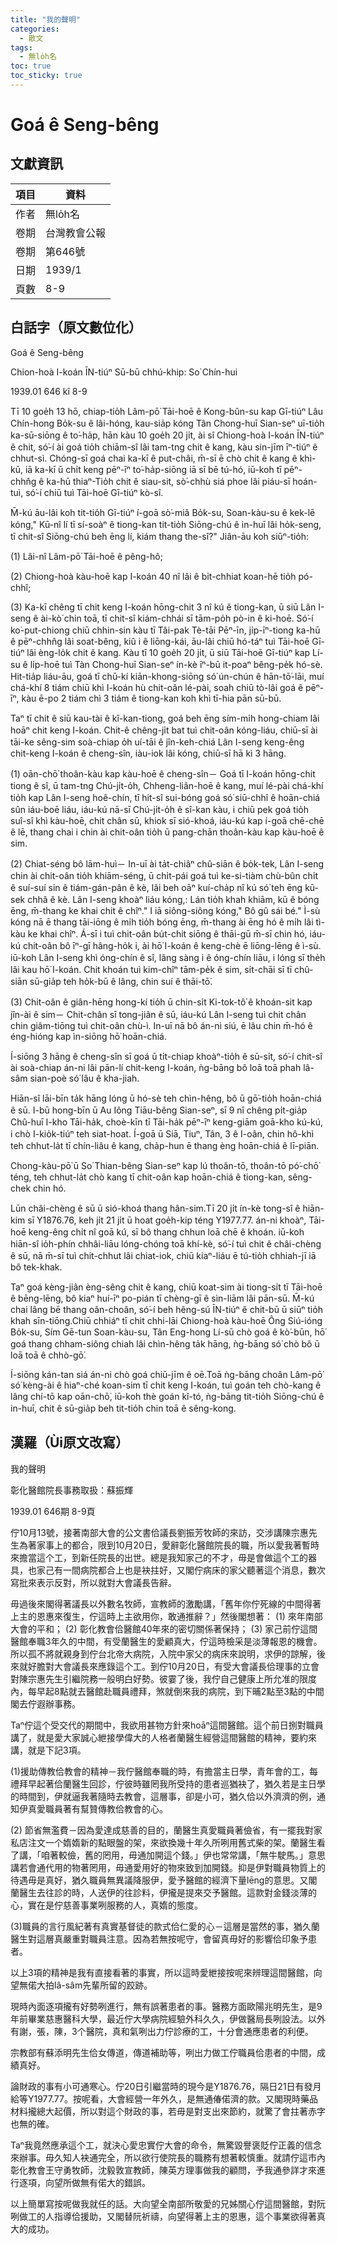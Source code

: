 ```yaml
---
title: "我的聲明"
categories:
  - 散文
tags:
  - 無lo̍h名
toc: true
toc_sticky: true
---
```


# Goá ê Seng-bêng

## 文獻資訊

| 項目 | 資料 |
|---|---|
| 作者 | 無lo̍h名 |
| 卷期 | 台灣教會公報 |
| 卷期 | 第646號 |
| 日期 | 1939/1 |
| 頁數 | 8-9 |

## 白話字（原文數位化）

Goá ê Seng-bêng

Chion-hoà I-koán ĪN-tiúⁿ Sū-bū chhú-khip: So͘ Chín-hui

1939.01 646 kî 8-9

Tī 10 goe̍h 13 hō, chiap-tio̍h Lâm-pō͘ Tāi-hoē ê Kong-bûn-su kap Gī-tiúⁿ Lâu Chín-hong Bo̍k-su ê lâi-hóng, kau-sia̍p kóng Tân Chong-huī Sian-seⁿ uī-tio̍h ka-sū-siōng ê to͘-ha̍p, hān kàu 10 goe̍h 20 ji̍t, ài sî Chiong-hoà I-koán ĪN-tiúⁿ ê chit, só͘-í ài goá tio̍h chiām-sî lâi tam-tng chit ê kang, kàu sin-jīm īⁿ-tiúⁿ ê chhut-sì. Chóng-sī goá chai ka-kī ê put-châi, m̄-sī ē chò chit ê kang ê khì-kū, iā ka-kī ū chi̍t keng pēⁿ-īⁿ to͘-ha̍p-siōng iā sī bē tú-hó, iū-koh tī pēⁿ-chhn̂g ê ka-hū thiaⁿ-Tio̍h chit ê siau-sit, sò͘-chhù siá phoe lâi piáu-sī hoán-tuì, só͘-í chiū tuì Tāi-hoē Gī-tiúⁿ kò-sî.

M̄-kú āu-lâi koh tit-tio̍h Gī-tiúⁿ í-goā sò͘-miâ Bo̍k-su, Soan-kàu-su ê kek-lē kóng," Kū-nî lí tī sí-soàⁿ ê tiong-kan tit-tio̍h Siōng-chú ê in-huī lâi ho̍k-seng, tī chit-sî Siōng-chú beh ēng lí, kiám thang the-sî?" Jiân-āu koh siūⁿ-tio̍h:

(1) Lâi-nî Lâm-pō͘ Tāi-hoē ê pêng-hô;

(2) Chiong-hoà kàu-hoē kap I-koán 40 nî lâi ê bi̍t-chhiat koan-hē tio̍h pó-chhî;

(3) Ka-kī chêng tī chit keng I-koán hōng-chit 3 nî kú ê tiong-kan, ū siū Lân I-seng ê ài-kò͘ chin toā, tī chit-sî kiám-chhái sī tām-po̍h pò-in ê ki-hoē. Só͘-í ko͘-put-chiong chiū chhin-sin kàu tī Tâi-pak Tè-tāi Pēⁿ-īn, ji̍p-īⁿ-tiong ka-hū ê pēⁿ-chhn̂g lâi soat-bêng, kiû i ê liōng-kái, āu-lâi chiū hó-táⁿ tuì Tāi-hoē Gī-tiúⁿ lâi èng-lo̍k chit ê kang. Kàu tī 10 goe̍h 20 ji̍t, ū siū Tāi-hoē Gī-tiúⁿ kap Lí-su ê li̍p-hoē tuì Tàn Chong-huī Sian-seⁿ ín-kè īⁿ-bū it-poaⁿ bêng-pe̍k hó-sè. Hit-tia̍p liáu-āu, goá tī chū-kí kiān-khong-siōng só͘ ún-chún ê hān-tō͘-lāi, muí chá-khí 8 tiám chiū khì I-koán hù chit-oân lé-pài, soah chiū tò-lâi goá ê pēⁿ-īⁿ, kàu ē-po 2 tiám chì 3 tiám ê tiong-kan koh khì tī-hia pān sū-bū.

Taⁿ tī chit ê siū kau-tài ê kî-kan-tiong, goá beh ēng sím-mi̍h hong-chiam lâi hoāⁿ chit keng I-koán. Chit-ê chêng-ji̍t bat tuì chit-oân kóng-liáu, chiū-sī ài tāi-ke sêng-sim soà-chiap o̍h uí-tāi ê jîn-keh-chiá Lân I-seng keng-êng chit-keng I-koán ê cheng-sîn, iàu-iok lâi kóng, chiū-sī hā kì 3 hāng.

(1) oān-chō͘ thoân-kàu kap kàu-hoē ê cheng-sîn－ Goá tī I-koán hōng-chit tiong ê sî, ū tam-tng Chú-ji̍t-o̍h, Chheng-liân-hoē ê kang, muí lé-pài chá-khí tio̍h kap Lân I-seng hoê-chín, tī hit-sî sui-bóng goá só͘ siū-chhî ê hoān-chiá sûn iáu-boē liáu, iáu-kú nā-sī Chú-ji̍t-o̍h ê sî-kan kàu, i chiū pek goá tio̍h suî-sî khì kàu-hoē, chit chân sū, khiok sī sió-khoá, iáu-kú kap í-goā chē-chē ê lē, thang chai i chin ài chit-oân tio̍h ū pang-chān thoân-kàu kap kàu-hoē ê sim.

(2) Chiat-séng bô lām-huì－ In-uī ài ta̍t-chiâⁿ chû-siān ê bo̍k-tek, Lân I-seng chin ài chit-oân tio̍h khiām-séng, ū chi̍t-pái goá tuì ke-si-tiàm chù-bûn chi̍t ê suí-suí sin ê tiám-gán-pân ê kè, lâi beh oāⁿ kuí-cha̍p nî kú só͘ teh ēng kū-sek chhâ ê kè. Lân I-seng khoàⁿ liáu kóng,: Lán tio̍h khah khiām, kū ê bóng ēng, m̄-thang ke khai chit ê chîⁿ." I iā siông-siông kóng," Bô gû sái bé." Ì-sù kóng nā ē thang tāi-iōng ê mi̍h tio̍h bóng ēng, m̄-thang ài ēng hó ê mi̍h lâi tì-kàu ke khai chîⁿ. Á-sī i tuì chit-oân bu̍t-chit siōng ê thāi-gū m̄-sī chin hó, iáu-kú chit-oân bô īⁿ-gī hâng-ho̍k i, ài hō͘ I-koán ê keng-chè ē liōng-lēng ê ì-sù. iū-koh Lân I-seng khì óng-chín ê sî, lâng sàng i ê óng-chín liāu, i lóng sī the̍h lâi kau hō͘ I-koán. Chit khoán tuì kim-chîⁿ tām-pe̍k ê sim, si̍t-chāi sī tī chû-siān sū-gia̍p teh ho̍k-bū ê lâng, chin suí ê thāi-tō͘.

(3) Chit-oân ê giân-hēng hong-kí tio̍h ū chin-si̍t Ki-tok-tô͘ ê khoán-sit kap jîn-ài ê sim－ Chit-chân sī tong-jiân ê sū, iáu-kú Lân I-seng tuì chit chân chin giâm-tiōng tuì chit-oân chù-ì. In-uī nā bô án-ni siú, ē lâu chin m̄-hó ê éng-hióng kap ìn-siōng hō͘ hoān-chiá.

Í-siōng 3 hāng ê cheng-sîn sī goá ū ti̍t-chiap khoàⁿ-tio̍h ê sū-si̍t, só͘-í chit-sî ài soà-chiap án-ni lâi pān-lí chit-keng I-koán, ǹg-bāng bô loā toā phah lâ-sâm sian-poè só͘ lâu ê kha-jiah.

Hiān-sî lāi-bīn ta̍k hāng lóng ū hó-sè teh chìn-hêng, bô ū gō͘-tio̍h hoān-chiá ê sū. I-bū hong-bīn ū Au Iông Tiāu-bêng Sian-seⁿ, sī 9 nî chêng pi̍t-gia̍p Chû-huī I-kho Tāi-ha̍k, choè-kīn tī Tāi-ha̍k pēⁿ-īⁿ keng-giām goā-kho kú-kú, i chò I-kio̍k-tiúⁿ teh siat-hoat. Í-goā ū Siā, Tiuⁿ, Tân, 3 ê I-oân, chin hô-khì teh chhut-la̍t tī chín-liâu ê kang, cha̍p-hun ē thang èng hoān-chiá ê lī-piān.

Chong-kàu-pō͘ ū So͘ Thian-bêng Sian-seⁿ kap lú thoân-tō, thoân-tō pó͘-chō͘ téng, teh chhut-la̍t chò kang tī chit-oân kap hoān-chiá ê tiong-kan, sêng-chek chin hó.

Lūn châi-chèng ê sū ū sió-khoá thang hân-sim.Tī 20 ji̍t ín-kè tong-sî ê hiān-kim sī Y1876.76, keh ji̍t 21 ji̍t ū hoat goe̍h-kip téng Y1977.77. án-ni khoàⁿ, Tāi-hoē keng-êng chi̍t nî goā kú, sī bô thang chhun loā chē ê khoán. iū-koh hiān-sî io̍h-phín chhâi-liāu lóng-chóng toā khí-kè, só͘-í tuì chit ê châi-chèng ê sū, nā m̄-sī tuì chit-chhut lâi chiat-iok, chiū kiaⁿ-liáu ē tú-tio̍h chhiah-jī iā bô tek-khak.

Taⁿ goá kèng-jiân èng-sêng chit ê kang, chiū koat-sim ài tiong-si̍t tī Tāi-hoē ê bēng-lēng, bô kiaⁿ huí-īⁿ po-pián tī chèng-gī ê sìn-liām lâi pān-sū. M̄-kú chai lâng bē thang oân-choân, só͘-í beh hêng-sú ĪN-tiúⁿ ê chit-bū ū siūⁿ tio̍h khah sīn-tiōng.Chiū chhiáⁿ tī chit chhi-lāi Chiong-hoà kàu-hoē Ông Siú-ióng Bo̍k-su, Sím Gē-tun Soan-kàu-su, Tân Eng-hong Lí-sū chò goá ê kò͘-būn, hō͘ goá thang chham-siông chiah lâi chìn-hêng ta̍k hāng, ǹg-bāng só͘ chò bô ū loā toā ê chhò-gō͘.

Í-siōng kán-tan siá án-ni chò goá chiū-jīm ê oē.Toā ǹg-bāng choân Lâm-pō͘ só͘ kèng-ài ê hiaⁿ-ché koan-sim tī chit keng I-koán, tuì goán teh chò-kang ê lâng chí-tō kap oān-chō͘, iū-koh thè goán kî-tó, ǹg-bāng tit-tio̍h Siōng-chú ê in-huī, chit ê sū-gia̍p beh tit-tio̍h chin toā ê sêng-kong.

## 漢羅（Ùi原文改寫）

我的聲明

彰化醫館院長事務取扱：蘇振輝

1939.01 646期 8-9頁

佇10月13號，接著南部大會的公文書佮議長劉振芳牧師的來訪，交涉講陳宗惠先生為著家事上的都合，限到10月20日，愛辭彰化醫館院長的職，所以愛我著暫時來擔當這个工，到新任院長的出世。總是我知家己的不才，毋是會做這个工的器具，也家己有一間病院都合上也是袂拄好，又閣佇病床的家父聽著這个消息，數次寫批來表示反對，所以就對大會議長告辭。

毋過後來閣得著議長以外數名牧師，宣教師的激勵講，「舊年你佇死線的中間得著上主的恩惠來復生，佇這時上主欲用你，敢通推辭？」然後閣想著： (1) 來年南部大會的平和； (2) 彰化教會佮醫館40年來的密切關係著保持； (3) 家己前佇這間醫館奉職3年久的中間，有受蘭醫生的愛顧真大，佇這時檢采是淡薄報恩的機會。所以孤不將就親身到佇台北帝大病院，入院中家父的病床來說明，求伊的諒解，後來就好膽對大會議長來應錄這个工。到佇10月20日，有受大會議長佮理事的立會對陳宗惠先生引繼院務一般明白好勢。彼霎了後，我佇自己健康上所允准的限度內，每早起8點就去醫館赴職員禮拜，煞就倒來我的病院，到下晡2點至3點的中間閣去佇遐辦事務。

Taⁿ佇這个受交代的期間中，我欲用甚物方針來hoāⁿ這間醫館。這个前日捌對職員講了，就是愛大家誠心紲接學偉大的人格者蘭醫生經營這間醫館的精神，要約來講，就是下記3項。

(1)援助傳教佮教會的精神－我佇醫館奉職的時，有擔當主日學，青年會的工，每禮拜早起著佮蘭醫生回診，佇彼時雖罔我所受持的患者巡猶袂了，猶久若是主日學的時間到，伊就逼我著隨時去教會，這層事，卻是小可，猶久佮以外濟濟的例，通知伊真愛職員著有幫贊傳教佮教會的心。

(2) 節省無濫費－因為愛達成慈善的目的，蘭醫生真愛職員著儉省，有一擺我對家私店注文一个媠媠新的點眼盤的架，來欲換幾十年久所咧用舊式柴的架。蘭醫生看了講，「咱著較儉，舊的罔用，毋通加開這个錢。」伊也常常講，「無牛駛馬。」意思講若會通代用的物著罔用，毋通愛用好的物來致到加開錢。抑是伊對職員物質上的待遇毋是真好，猶久職員無異議降服伊，愛予醫館的經濟下量lēng的意思。又閣蘭醫生去往診的時，人送伊的往診料，伊攏是提來交予醫館。這款對金錢淡薄的心，實在是佇慈善事業咧服務的人，真媠的態度。

(3)職員的言行風紀著有真實基督徒的款式佮仁愛的心－這層是當然的事，猶久蘭醫生對這層真嚴重對職員注意。因為若無按呢守，會留真毋好的影響佮印象予患者。

以上3項的精神是我有直接看著的事實，所以這時愛紲接按呢來辨理這間醫館，向望無偌大拍lâ-sâm先輩所留的跤跡。

現時內面逐項攏有好勢咧進行，無有誤著患者的事。醫務方面歐陽兆明先生，是9年前畢業慈惠醫科大學，最近佇大學病院經驗外科久久，伊做醫局長咧設法。以外有謝，張，陳，3个醫院，真和氣咧出力佇診療的工，十分會通應患者的利便。

宗教部有蘇添明先生佮女傳道，傳道補助等，咧出力做工佇職員佮患者的中間，成績真好。

論財政的事有小可通寒心。佇20日引繼當時的現今是Y1876.76，隔日21日有發月給等Y1977.77。按呢看，大會經營一年外久，是無通偆偌濟的款。又閣現時藥品材料攏總大起價，所以對這个財政的事，若毋是對支出來節約，就驚了會拄著赤字也無的確。

Taⁿ我竟然應承這个工，就決心愛忠實佇大會的命令，無驚毀譽褒貶佇正義的信念來辦事。毋久知人袂通完全，所以欲行使院長的職務有想著較慎重。就請佇這市內彰化教會王守勇牧師，沈毅敦宣教師，陳英方理事做我的顧問，予我通參詳才來進行逐項，向望所做無有偌大的錯誤。

以上簡單寫按呢做我就任的話。大向望全南部所敬愛的兄姊關心佇這間醫館，對阮咧做工的人指導佮援助，又閣替阮祈禱，向望得著上主的恩惠，這个事業欲得著真大的成功。
